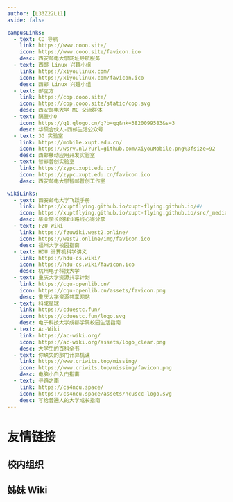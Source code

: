```yaml
---
author: [L33Z22L11]
aside: false

campusLinks:
  - text: CO 导航
    link: https://www.cooo.site/
    icon: https://www.cooo.site/favicon.ico
    desc: 西安邮电大学网址导航服务
  - text: 西邮 Linux 兴趣小组
    link: https://xiyoulinux.com/
    icon: https://xiyoulinux.com/favicon.ico
    desc: 西邮 Linux 兴趣小组
  - text: 邮立方
    link: https://cop.cooo.site/
    icon: https://cop.cooo.site/static/cop.svg
    desc: 西安邮电大学 MC 交流群体
  - text: 隔壁小O
    icon: https://q1.qlogo.cn/g?b=qq&nk=3820099583&s=3
    desc: 华硕合伙人-西邮生活公众号
  - text: 3G 实验室
    link: https://mobile.xupt.edu.cn/
    icon: https://wsrv.nl/?url=github.com/XiyouMobile.png%3fsize=92
    desc: 西邮移动应用开发实验室
  - text: 智邮普创实验室
    link: https://zypc.xupt.edu.cn/
    icon: https://zypc.xupt.edu.cn/favicon.ico
    desc: 西安邮电大学智邮普创工作室

wikiLinks:
  - text: 西安邮电大学飞跃手册
    link: https://xuptflying.github.io/xupt-flying.github.io/#/
    icon: https://xuptflying.github.io/xupt-flying.github.io/src/_media/school_logo.png
    desc: 毕业学长的择业路线心得分享
  - text: FZU Wiki
    link: https://fzuwiki.west2.online/
    icon: https://west2.online/img/favicon.ico
    desc: 福州大学校园指南
  - text: HDU 计算机科学讲义
    link: https://hdu-cs.wiki/
    icon: https://hdu-cs.wiki/favicon.ico
    desc: 杭州电子科技大学
  - text: 重庆大学资源共享计划
    link: https://cqu-openlib.cn/
    icon: https://cqu-openlib.cn/assets/favicon.png
    desc: 重庆大学资源共享网站
  - text: 科成星球
    link: https://cduestc.fun/
    icon: https://cduestc.fun/logo.svg
    desc: 电子科技大学成都学院校园生活指南
  - text: Ac-Wiki
    link: https://ac-wiki.org/
    icon: https://ac-wiki.org/assets/logo_clear.png
    desc: 大学生的百科全书
  - text: 你缺失的那门计算机课
    link: https://www.criwits.top/missing/
    icon: https://www.criwits.top/missing/favicon.png
    desc: 电脑小白入门指南
  - text: 寻路之南
    link: https://cs4ncu.space/
    icon: https://cs4ncu.space/assets/ncuscc-logo.svg
    desc: 写给普通人的大学成长指南
---
```


<script setup lang="ts">
import LinkList from "@/components/unique/LinkList.vue";
</script>

# 友情链接

## 校内组织

<LinkList :links="$frontmatter.campusLinks" />

## 姊妹 Wiki

<LinkList :links="$frontmatter.wikiLinks" />

